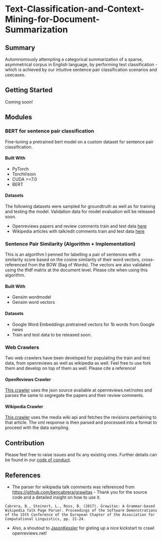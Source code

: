 # Text-Classification-and-Context-Mining-for-Document-Summarization

## Summary

Automnomously attempting a categorical summarization of a sparse, asymmetrical corpus in English language, by performing text classification - which is achieved by our intuitive sentence pair classification scenarios and usecases.

## Getting Started

Coming soon!

## Modules

### BERT for sentence pair classification

Fine-tuning a pretrained bert model on a custom dataset for sentence pair classification.

#### Built With

* PyTorch
* TorchVision
* CUDA >=7.0
* BERT

#### Datasets

The following datasets were sampled for groundtruth as well as for training and testing the model.
Validation data for model evaluation will be released soon.

* Openreviews papers and review comments train and test data [here](https://github.com/Chintan2108/Text-Classification-and-Context-Mining-for-Document-Summarization/tree/master/bert/word%20embeddings%20and%20similarity%20matrix/training/open%20reviews/dataset)
* Wikipedia articles with talk/edit comments train and test data [here](https://github.com/Chintan2108/Text-Classification-and-Context-Mining-for-Document-Summarization/tree/master/bert/word%20embeddings%20and%20similarity%20matrix/training/wiki/dataset)

### Sentence Pair Similarity (Algorithm + Implementation)

This is an algorithm I penned for labelling a pair of sentences with a similarity score based on the cosine similarity of their word vectors, cross-referenced from the BOW (Bag of Words). The vectors are also validated using the tfidf matrix at the document level. Please cite when using this algorithm.

#### Built With

* Gensim wordmodel
* Gensim word vectors

#### Datasets

* Google Word Embeddings pretrained vectors for 1b words from Google news
* Train and test data to be released soon.

### Web Crawlers

Two web crawlers have been developed for populating the train and test data, from openreviews as well as wikipedia as well. Feel free to use fork them and develop on top of them as well. Please cite a reference! 

#### OpenReviews Crawler

[This crawler](https://github.com/Chintan2108/Text-Classification-and-Context-Mining-for-Document-Summarization/tree/master/bert/word%20embeddings%20and%20similarity%20matrix/training/open%20reviews) uses the json source available at openreviews.net/notes and parses the same to segregate the papers and their review comments. 

#### Wikipedia Crawler

[This crawler](https://github.com/Chintan2108/Text-Classification-and-Context-Mining-for-Document-Summarization/tree/master/bert/word%20embeddings%20and%20similarity%20matrix/training/wiki) uses the media wiki api and fetches the revisions pertiaining to that article. The xml response is then parsed and processed into a format to proceed with the data sampling. 

## Contribution

Please feel free to raise issues and fix any existing ones. Further details can be found in our [code of conduct](https://github.com/Chintan2108/Text-Classification-and-Context-Mining-for-Document-Summarization/blob/master/CODE_OF_CONDUCT.md).

## References

* The parser for wikipedia talk comments was referenced from https://github.com/bencabrera/grawitas - Thank you for the source code and a detailed insight on how to use it.

```
Cabrera, B., Steinert, L., Ross, B. (2017). Grawitas: A Grammar-based Wikipedia Talk Page Parser. Proceedings of the Software Demonstrations of the 15th Conference of the European Chapter of the Association for Computational Linguistics, pp. 21-24.
```

* Also, a shoutout to [JasonKessler](https://gist.github.com/JasonKessler/5e147f3b604303ec6867a84b019b3957) for gisting up a nice kickstart to crawl openreviews.net! 
